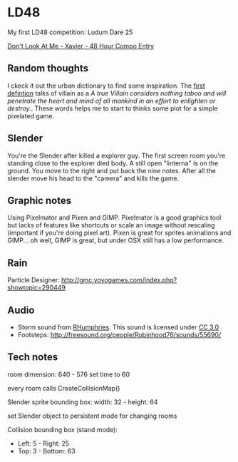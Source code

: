 LD48
====

My first LD48 competition: Ludum Dare 25

[Don't Look At Me - Xavier - 48 Hour Compo Entry](http://www.ludumdare.com/compo/ludum-dare-25/?action=preview&uid=15692)


Random thoughts
---------------

I ckeck it out the urban dictionary to find some inspiration. The [first defintion](http://www.urbandictionary.com/define.php?term=villain) talks of villain as a *A true Villain considers nothing taboo and will penetrate the heart and mind of all mankind in an effort to enlighten or destroy.*. These words helps me to start to thinks some plot for a simple pixelated game.





Slender
-------

You're the Slender after killed a explorer guy. The first screen room you're standing close to the explorer died body. A still open "linterna" is on the ground. You move to the right and put back  the nine notes. After all the slender move his head to the "camera" and kills the game. 


Graphic notes
-------------

Using Pixelmator and Pixen and GIMP. Pixelmator is a good graphics tool but lacks of features like shortcuts or scale an image without rescaling (important if you're doing pixel art). Pixen is great for sprites animations and GIMP... oh well, GIMP is great, but under OSX still has a low performance. 


Rain
----

Particle Designer: http://gmc.yoyogames.com/index.php?showtopic=290449

Audio
-----

* Storm sound from [RHumphries](http://freesound.org/people/RHumphries/sounds/2523/). This sound is licensed under [CC 3.0](http://creativecommons.org/licenses/by/3.0/)
* Footsteps: http://freesound.org/people/Robinhood76/sounds/55690/


Tech notes
----------

room dimension: 640 - 576
set time to 60

every room calls CreateCollisionMap() 

Slender sprite bounding box: width: 32 - height: 64

set Slender object to persistent mode for changing rooms



Collision bounding box (stand mode): 

* Left: 5 - Right: 25
* Top: 3 - Bottom: 63

